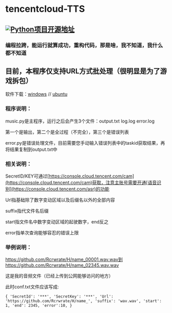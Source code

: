 # tencentcloud-TTS
## [![Python](https://github.com/Rcrwrate/TTS-Tencentcloud/actions/workflows/main.yml/badge.svg)](https://github.com/Rcrwrate/TTS-Tencentcloud/actions/workflows/main.yml)[项目开源地址](https://github.com/Rcrwrate/TTS-Tencentcloud/)
### 编程拉跨，能运行就算成功，重构代码，那是啥，我不知道，我什么都不知道
## 目前，本程序仅支持URL方式批处理（很明显是为了游戏拆包）

软件下载：[windows](https://github.com/Rcrwrate/TTS-Tencentcloud/releases) // [ubuntu](https://github.com/Rcrwrate/TTS-Tencentcloud/tree/main/dist)

### 程序说明：
music.py是主程序，运行之后会产生3个文件：output.txt log.log error.log

第一个是输出，第二个是全过程（不完全），第三个是错误列表

error.py是错误处理文件，目前需要您手动输入错误列表中的taskid获取结果，再将结果复制到output.txt中

### 相关说明：
SecretID/KEY可通过[https://console.cloud.tencent.com/cam](https://console.cloud.tencent.com/cam)获取，注意主账号需要开通[语音识别](https://console.cloud.tencent.com/asr)的功能

Url指基础除了数字变动区域以及后缀名以外的全部内容

suffix指代文件名后缀

start指文件名中数字变动区域的起驶数字，end反之

error指单次查询能够容忍的错误上限

### 举例说明：
https://github.com/Rcrwrate/H/name_00001.wav.wav到https://github.com/Rcrwrate/H/name_02345.wav.wav

这是我的音频文件（已经上传到公网能够访问的地方）

此时conf.txt文件应该写成:

`{
    'SecretId': '***',
    'SecretKey': '***',
    'Url': 'https://github.com/Rcrwrate/H/name_',
    'suffix': 'wav.wav',
    'start': 1,
    'end': 2345,
    'error':10,
    }`
